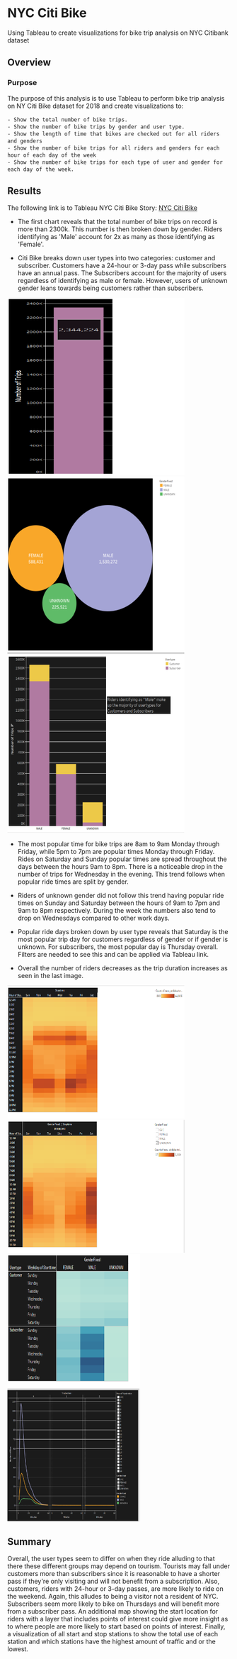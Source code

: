 # NYC Citi Bike
Using Tableau to create visualizations for bike trip analysis on NYC Citibank dataset

## Overview

### Purpose
The purpose of this analysis is to use Tableau to perform bike trip analysis on NY Citi Bike dataset for 2018 and create visualizations to:
    
    - Show the total number of bike trips.
    - Show the number of bike trips by gender and user type.
    - Show the length of time that bikes are checked out for all riders and genders
    - Show the number of bike trips for all riders and genders for each hour of each day of the week
    - Show the number of bike trips for each type of user and gender for each day of the week.

## Results

The following link is to Tableau NYC Citi Bike Story: [NYC Citi Bike](https://public.tableau.com/shared/FMK3872TD?:display_count=n&:origin=viz_share_link)

 - The first chart reveals that the total number of bike trips on record is more than 2300k. This number is then broken down by gender. Riders identifying as 'Male' account for 2x as many as those identifying as 'Female'. 
 
- Citi Bike breaks down user types into two categories: customer and subscriber. Customers have a 24-hour or 3-day pass while subscribers have an annual pass. The Subscribers account for the majority of users regardless of identifying as male or female. However, users of unknown gender leans towards being customers rather than subscribers. 

<img src=resources/totaltrips.png height=400 width=400 float=left>
<img src=resources/tripsbygender.png height=400 width=400 float=middle>
<img src=resources/tripsbyusergender.png height=400 width=400 float=right>

- The most popular time for bike trips are 8am to 9am Monday through Friday, while 5pm to 7pm are popular times Monday through Friday. Rides on Saturday and Sunday popular times are spread throughout the days between the hours 9am to 8pm. There is a noticeable drop in the number of trips for Wednesday in the evening. This trend follows when popular ride times are split by gender.

- Riders of unknown gender did not follow this trend having popular ride times on Sunday and Saturday between the hours of 9am to 7pm and 9am to 8pm respectively. During the week the numbers also tend to drop on Wednesdays compared to other work days. 
- Popular ride days broken down by user type reveals that Saturday is the most popular trip day for customers regardless of gender or if gender is unknown. For subscribers, the most popular day is Thursday overall. Filters are needed to see this and can be applied via Tableau link.

- Overall the number of riders decreases as the trip duration increases as seen in the last image. 

<img src=resources/popularrides.png height=300 width=400 float=left>
<img src=resources/popularridesunknown.png height=300 width=400 float=middle> 
<img src=resources/populardays.png height=300 width=300 float=right>
<img src=resources/tripduration.png height=300 width=300 float=right> 

## Summary
Overall, the user types seem to differ on when they ride alluding to that there these different groups may depend on tourism. Tourists may fall under customers more than subscribers since it is reasonable to have a shorter pass if they're only visiting and will not benefit from a subscription. Also, customers, riders with 24-hour or 3-day passes, are more likely to ride on the weekend. Again, this alludes to being a visitor not a resident of NYC. Subscribers seem more likely to bike on Thursdays and will benefit more from a subscriber pass. 
An additional map showing the start location for riders with a layer that includes points of interest could give more insight as to where people are more likely to start based on points of interest. 
Finally, a visualization of all  start and stop stations to show the total use of each station and which stations have the highest amount of traffic and or the lowest.

